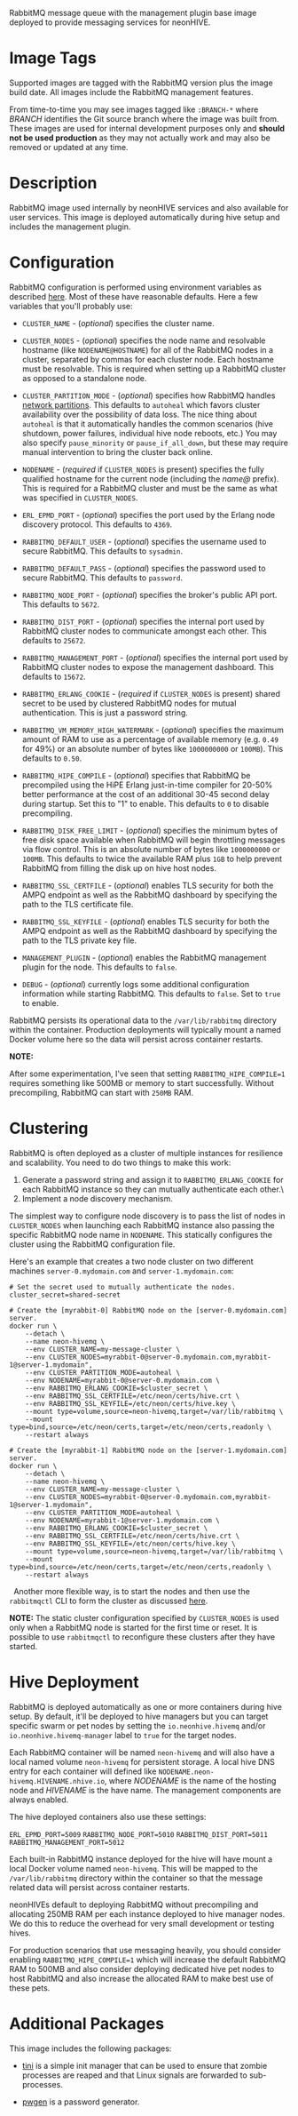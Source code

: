 RabbitMQ message queue with the management plugin base image deployed to provide messaging services for neonHIVE.

# Image Tags

Supported images are tagged with the RabbitMQ version plus the image build date.  All images include the RabbitMQ management features.

From time-to-time you may see images tagged like `:BRANCH-*` where *BRANCH* identifies the Git source branch where the image was built from.  These images are used for internal development purposes only and **should not be used production** as they may not actually work and may also be removed or updated at any time.

# Description

RabbitMQ image used internally by neonHIVE services and also available for user services.  This image is deployed automatically during hive setup and includes the management plugin.

# Configuration

RabbitMQ configuration is performed using environment variables as described [here](https://www.rabbitmq.com/configure.html).  Most of these have reasonable defaults.  Here a few variables that you'll probably use:

* `CLUSTER_NAME` - (*optional*) specifies the cluster name.

* `CLUSTER_NODES` - (*optional*) specifies the node name and resolvable hostname (like `NODENAME@HOSTNAME`) for all of the RabbitMQ nodes in a cluster, separated by commas for each cluster node.  Each hostname must be resolvable.  This is required when setting up a RabbitMQ cluster as opposed to a standalone node.

* `CLUSTER_PARTITION_MODE` - (*optional*) specifies how RabbitMQ handles [network partitions](https://www.rabbitmq.com/partitions.html).  This defaults to `autoheal` which favors cluster availability over the possibility of data loss.  The nice thing about `autoheal` is that it automatically handles the common scenarios (hive shutdown, power failures, individual hive node reboots, etc.)  You may also specify `pause_minority` or `pause_if_all_down`, but these may require manual intervention to bring the cluster back online.

* `NODENAME` - (*required* if `CLUSTER_NODES` is present) specifies the fully qualified hostname for the current node (including the *name@* prefix).  This is required for a RabbitMQ cluster and must be the same as what was specified in `CLUSTER_NODES`.

* `ERL_EPMD_PORT` - (*optional*) specifies the port used by the Erlang node discovery protocol.  This defaults to `4369`.

* `RABBITMQ_DEFAULT_USER` - (*optional*) specifies the username used to secure RabbitMQ.  This defaults to `sysadmin`.

* `RABBITMQ_DEFAULT_PASS` - (*optional*) specifies the password used to secure RabbitMQ.  This defaults to `password`.

* `RABBITMQ_NODE_PORT` - (*optional*) specifies the broker's public API port.  This defaults to `5672`.

* `RABBITMQ_DIST_PORT` - (*optional*) specifies the internal port used by RabbitMQ cluster nodes to communicate amongst each other.  This defaults to `25672`.

* `RABBITMQ_MANAGEMENT_PORT` - (*optional*) specifies the internal port used by RabbitMQ cluster nodes to expose the management dashboard.  This defaults to `15672`.

* `RABBITMQ_ERLANG_COOKIE` - (*required* if `CLUSTER_NODES` is present) shared secret to be used by clustered RabbitMQ nodes for mutual authentication.  This is just a password string.

* `RABBITMQ_VM_MEMORY_HIGH_WATERMARK` - (*optional*) specifies the maximum amount of RAM to use as a percentage of available memory (e.g. `0.49` for 49%) or an absolute number of bytes like `1000000000` or `100MB`).  This defaults to `0.50`.

* `RABBITMQ_HIPE_COMPILE` - (*optional*) specifies that RabbitMQ be precompiled using the HiPE Erlang just-in-time compiler for 20-50% better performance at the cost of an additional 30-45 second delay during startup.  Set this to "1" to enable.  This defaults to `0` to disable precompiling.

* `RABBITMQ_DISK_FREE_LIMIT` - (*optional*) specifies the minimum bytes of free disk space available when RabbitMQ will begin throttling messages via flow control.  This is an absolute number of bytes like `1000000000` or `100MB`.  This defaults to twice the available RAM plus `1GB` to help prevent RabbitMQ from filling the disk up on hive host nodes.

* `RABBITMQ_SSL_CERTFILE` - (*optional*) enables TLS security for both the AMPQ endpoint as well as the RabbitMQ dashboard by specifying the path to the TLS certificate file.

* `RABBITMQ_SSL_KEYFILE` - (*optional*) enables TLS security for both the AMPQ endpoint as well as the RabbitMQ dashboard by specifying the path to the TLS private key file.

* `MANAGEMENT_PLUGIN` - (*optional*) enables the RabbitMQ management plugin for the node.  This defaults to `false`.

* `DEBUG` - (*optional*) currently logs some additional configuration information while starting RabbitMQ.  This defaults to `false`.  Set to `true` to enable.

RabbitMQ persists its operational data to the `/var/lib/rabbitmq` directory within the container.  Production deployments will typically mount a named Docker volume here so the data will persist across container restarts.

**NOTE:**

After some experimentation, I've seen that setting `RABBITMQ_HIPE_COMPILE=1` requires something like 500MB or memory to start successfully.  Without precompiling, RabbitMQ can start with `250MB` RAM.

# Clustering

RabbitMQ is often deployed as a cluster of multiple instances for resilience and scalability.  You need to do two things to make this work:

1. Generate a password string and assign it to `RABBITMQ_ERLANG_COOKIE` for each RabbitMQ instance so they can mutually authenticate each other.\
2. Implement a node discovery mechanism.

The simplest way to configure node discovery is to pass the list of nodes in `CLUSTER_NODES` when launching each RabbitMQ instance also passing the specific RabbitMQ node name in `NODENAME`.  This statically configures the cluster using the RabbitMQ configuration file.

Here's an example that creates a two node cluster on two different machines `server-0.mydomain.com` and `server-1.mydomain.com`:
```
# Set the secret used to mutually authenticate the nodes.
cluster_secret=shared-secret

# Create the [myrabbit-0] RabbitMQ node on the [server-0.mydomain.com] server.
docker run \
    --detach \
    --name neon-hivemq \
    --env CLUSTER_NAME=my-message-cluster \
    --env CLUSTER_NODES=myrabbit-0@server-0.mydomain.com,myrabbit-1@server-1.mydomain",
    --env CLUSTER_PARTITION_MODE=autoheal \
    --env NODENAME=myrabbit-0@server-0.mydomain.com \
    --env RABBITMQ_ERLANG_COOKIE=$cluster_secret \
    --env RABBITMQ_SSL_CERTFILE=/etc/neon/certs/hive.crt \
    --env RABBITMQ_SSL_KEYFILE=/etc/neon/certs/hive.key \
    --mount type=volume,source=neon-hivemq,target=/var/lib/rabbitmq \
    --mount type=bind,source=/etc/neon/certs,target=/etc/neon/certs,readonly \
    --restart always

# Create the [myrabbit-1] RabbitMQ node on the [server-1.mydomain.com] server.
docker run \
    --detach \
    --name neon-hivemq \
    --env CLUSTER_NAME=my-message-cluster \
    --env CLUSTER_NODES=myrabbit-0@server-0.mydomain.com,myrabbit-1@server-1.mydomain",
    --env CLUSTER_PARTITION_MODE=autoheal \
    --env NODENAME=myrabbit-1@server-1.mydomain.com \
    --env RABBITMQ_ERLANG_COOKIE=$cluster_secret \
    --env RABBITMQ_SSL_CERTFILE=/etc/neon/certs/hive.crt \
    --env RABBITMQ_SSL_KEYFILE=/etc/neon/certs/hive.key \
    --mount type=volume,source=neon-hivemq,target=/var/lib/rabbitmq \
    --mount type=bind,source=/etc/neon/certs,target=/etc/neon/certs,readonly \
    --restart always
```
&nbsp;
Another more flexible way, is to start the nodes and then use the `rabbitmqctl` CLI to form the cluster as discussed [here](https://www.rabbitmq.com/clustering.html#transcript).

**NOTE:** The static cluster configuration specified by `CLUSTER_NODES` is used only when a RabbitMQ node is started for the first time or reset.  It is possible to use `rabbitmqctl` to reconfigure these clusters after they have started.

# Hive Deployment

RabbitMQ is deployed automatically as one or more containers during hive setup.  By default, it'll be deployed to hive managers but you can target specific swarm or pet nodes by setting the `io.neonhive.hivemq` and/or `io.neonhive.hivemq-manager` label to `true` for the target nodes.

Each RabbitMQ container will be named `neon-hivemq` and will also have a local named volume `neon-hivemq` for persistent storage.  A local hive DNS entry for each container will defined like `NODENAME.neon-hivemq.HIVENAME.nhive.io`, where *NODENAME* is the name of the hosting node and *HIVENAME* is the have name.  The management components are always enabled.

The hive deployed containers also use these settings:

`ERL_EPMD_PORT=5009`
`RABBITMQ_NODE_PORT=5010`
`RABBITMQ_DIST_PORT=5011`
`RABBITMQ_MANAGEMENT_PORT=5012`

Each built-in RabbitMQ instance deployed for the hive will have mount a local Docker volume named `neon-hivemq`.  This will be mapped to the `/var/lib/rabbitmq` directory within the container so that the message related data will persist across container restarts.

neonHIVEs default to deploying RabbitMQ without precompiling and allocating 250MB RAM per each instance deployed to hive manager nodes.  We do this to reduce the overhead for very small development or testing hives.

For production scenarios that use messaging heavily, you should consider enabling `RABBITMQ_HIPE_COMPILE=1` which will increase the default RabbitMQ RAM to 500MB and also consider deploying dedicated hive pet nodes to host RabbitMQ and also increase the allocated RAM to make best use of these pets.

# Additional Packages

This image includes the following packages:

* [tini](https://github.com/krallin/tini) is a simple init manager that can be used to ensure that zombie processes are reaped and that Linux signals are forwarded to sub-processes.

* [pwgen](https://linux.die.net/man/1/pwgen) is a password generator.
